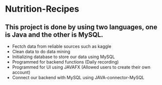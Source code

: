 # Nutrition-Recipes
## This project is done by using two languages, one is Java and the other is MySQL.
- Fectch data from reliable sources such as kaggle
- Clean data to do data mining
- Initializing database to store our data using MySQL
- Programmed for backend functions (Daily recording)
- Programmed for UI using JAVAFX (Allowed users to create their own account)
- Connect our backend with MySQL using JAVA-connector-MySQL
